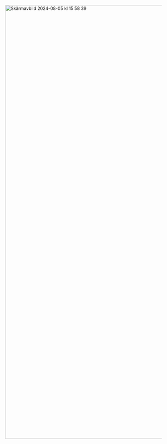 <img width="1394" alt="Skärmavbild 2024-08-05 kl  15 58 39" src="https://github.com/user-attachments/assets/53343912-b3d3-49fe-9a3c-52886bdf4270">
